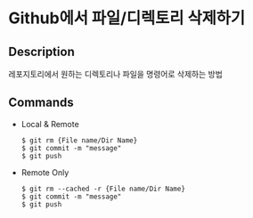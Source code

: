 # Github에서 파일/디렉토리 삭제하기
## Description
레포지토리에서 원하는 디렉토리나 파일을 명령어로 삭제하는 방법

## Commands
* Local & Remote   
    ```
    $ git rm {File name/Dir Name}
    $ git commit -m "message"
    $ git push
    ```
* Remote Only
    ```
    $ git rm --cached -r {File name/Dir Name}
    $ git commit -m "message"
    $ git push
    ```